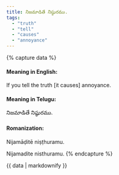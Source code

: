 ```yaml
---
title: నిజమాడితే నిష్ఠురము.
tags:
  - "truth"
  - "tell"
  - "causes"
  - "annoyance"
---
```


{% capture data %}
#### Meaning in English:
If you tell the truth [it causes] annoyance.

#### Meaning in Telugu:
నిజమాడితే నిష్ఠురము.

#### Romanization:
Nijamāḍitē niṣṭhuramu.

Nijamadite nisthuramu.
{% endcapture %}

{{ data | markdownify }}


